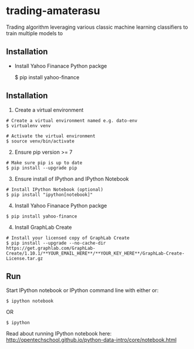 trading-amaterasu
=================
Trading algorithm leveraging various classic machine learning classifiers to train multiple models to 

Installation
------------
- Install Yahoo Finanace Python packge

    $ pip install yahoo-finance

Installation
---------------------

1. Create a virtual environment
```
# Create a virtual environment named e.g. dato-env
$ virtualenv venv

# Activate the virtual environment
$ source venv/bin/activate
```

2. Ensure pip version >= 7
```
# Make sure pip is up to date
$ pip install --upgrade pip
```

3. Ensure install of IPython and IPython Notebook
```
# Install IPython Notebook (optional)
$ pip install "ipython[notebook]"
```

4. Install Yahoo Finanace Python packge

```
$ pip install yahoo-finance
```

4. Install GraphLab Create
```
# Install your licensed copy of GraphLab Create
$ pip install --upgrade --no-cache-dir https://get.graphlab.com/GraphLab-Create/1.10.1/**YOUR_EMAIL_HERE**/**YOUR_KEY_HERE**/GraphLab-Create-License.tar.gz
```

Run
---
Start IPython notebook or IPython command line with either or:

    $ ipython notebook

OR

    $ ipython

Read about running IPython notebook here:
<http://opentechschool.github.io/python-data-intro/core/notebook.html>
